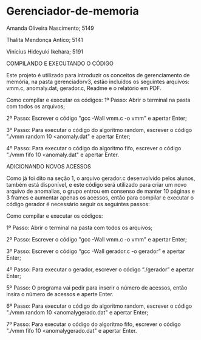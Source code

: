 # Gerenciador-de-memoria



Amanda Oliveira Nascimento; 5149

Thalita Mendonça Antico; 5141

Vinicius Hideyuki Ikehara; 5191

COMPILANDO E EXECUTANDO O CÓDIGO

Este projeto é utilizado para introduzir os conceitos de gerenciamento de memória, na pasta gerenciadorv3, estão incluídos os seguintes arquivos: vmm.c, anomaly.dat, gerador.c, Readme e o relatório em PDF.

Como compilar e executar os códigos:
1º Passo: Abrir o terminal na pasta com todos os arquivos;

2º Passo: Escrever o código "gcc -Wall vmm.c -o vmm" e apertar Enter;

3º Passo: Para executar o código do algoritmo random, escrever o código "./vmm random 10 <anomaly.dat" e apertar Enter;

4º Passo: Para executar o código do algoritmo fifo, escrever o código "./vmm fifo 10 <anomaly.dat" e apertar Enter.
    
ADICIONANDO NOVOS ACESSOS

Como já foi dito na seção 1, o arquivo gerador.c desenvolvido pelos alunos, também está disponível, e este código será utilizado para criar um novo arquivo de anomalias, o grupo entrou em consenso de manter 10 páginas e 3 frames e aumentar apenas os acessos, então para compilar e executar o código gerador é necessário seguir os seguintes passos:

Como compilar e executar os códigos:

1º Passo: Abrir o terminal na pasta com todos os arquivos;

2º Passo: Escrever o código "gcc -Wall vmm.c -o vmm" e apertar Enter;

3º Passo: Escrever o código “gcc -Wall gerador.c -o gerador” e apertar Enter;

4º Passo: Para executar o gerador, escrever o código “./gerador” e apertar Enter;

5º Passo: O programa vai pedir para inserir o número de acessos, então insira o número de acessos e aperte Enter.

6º Passo: Para executar o código do algoritmo random, escrever o código "./vmm random 10 <anomalygerado.dat" e apertar Enter;

7º Passo: Para executar o código do algoritmo fifo, escrever o código "./vmm fifo 10 <anomalygerado.dat" e apertar Enter.
